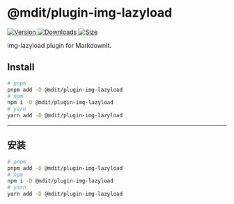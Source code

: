 # @mdit/plugin-img-lazyload

[![Version](https://img.shields.io/npm/v/@mdit/plugin-img-lazyload/next.svg?style=flat-square&logo=npm) ![Downloads](https://img.shields.io/npm/dm/@mdit/plugin-img-lazyload.svg?style=flat-square&logo=npm) ![Size](https://img.shields.io/bundlephobia/min/@mdit/plugin-img-lazyload?style=flat-square&logo=npm)](https://www.npmjs.com/package/@mdit/plugin-img-lazyload)

img-lazyload plugin for MarkdownIt.

## Install

```bash
# pnpm
pnpm add -D @mdit/plugin-img-lazyload
# npm
npm i -D @mdit/plugin-img-lazyload
# yarn
yarn add -D @mdit/plugin-img-lazyload
```

---

## 安装

```bash
# pnpm
pnpm add -D @mdit/plugin-img-lazyload
# npm
npm i -D @mdit/plugin-img-lazyload
# yarn
yarn add -D @mdit/plugin-img-lazyload
```
